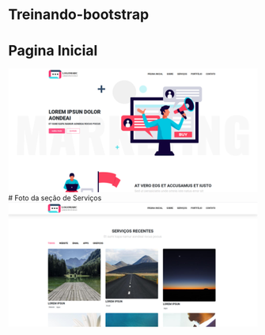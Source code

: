# Treinando-bootstrap
# Pagina Inicial
<img src="/previews/git.png" alt="My cool logo"/>
# Foto da seção de Serviços
<img src="/previews/git2.png" alt="My cool logo"/>
